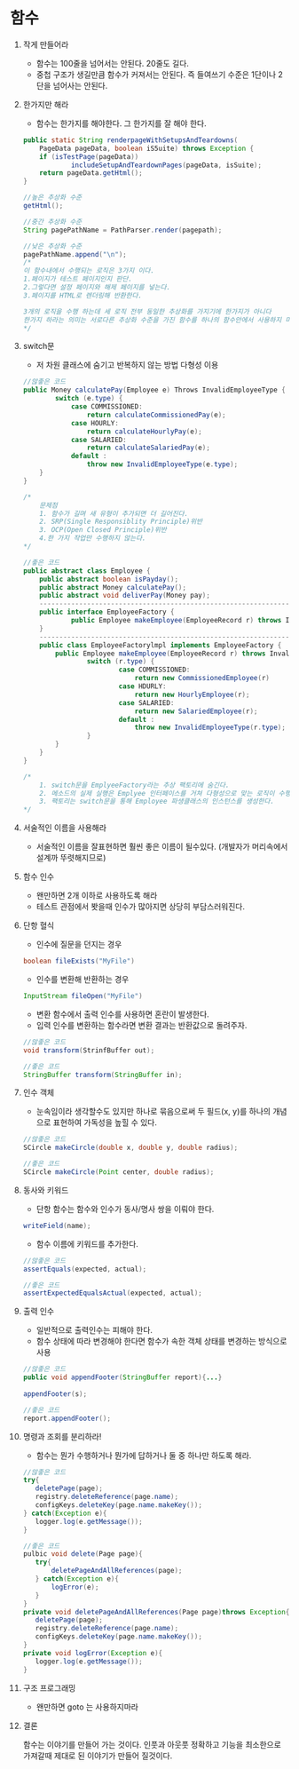 # 함수 

1. 작게 만들어라

    - 함수는 100줄을 넘어서는 안된다. 20줄도 길다.
    - 중첩 구조가 생길만큼 함수가 커져서는 안된다. 즉 들여쓰기 수준은 1단이나 2단을 넘어사는 안된다.


2. 한가지만 해라

    - 함수는 한가지를 해야한다. 그 한가지를 잘 해야 한다.
    ```java
    public static String renderpageWithSetupsAndTeardowns(
		PageData pageData, boolean iS5uite) throws Exception {
		if (isTestPage(pageData))
				includeSetupAndTeardownPages(pageData, isSuite);
		return pageData.getHtml();
    }

    //높은 추상화 수준
    getHtml();

    //중간 추상화 수준
    String pagePathName = PathParser.render(pagepath);

    //낮은 추상화 수준
    pagePathName.append("\n");
    /*
    이 함수내에서 수행되는 로직은 3가지 이다.
    1.페이지가 테스트 페이지인지 판단.
    2.그렇다면 설정 페이지와 해제 페이지를 넣는다.
    3.페이지를 HTML로 렌더링해 반환한다. 

    3개의 로직을 수행 하는데 세 로직 전부 동일한 추상화를 가지기에 한가지가 아니다
    한가지 하라는 의미는 서로다른 추상화 수준을 가진 함수를 하나의 함수안에서 사용하지 마라
    */

    ```

3. switch문

    - 저 차원 클래스에 숨기고 반복하지 않는 방법 다형성 이용
    ```java
   //않좋은 코드
    public Money calculatePay(Employee e) Throws InvalidEmployeeType {
            switch (e.type) {
                case COMMISSIONED:
                    return calculateCommissionedPay(e);
                case HOURLY:
                    return calculateHourlyPay(e);
                case SALARIED:
                    return calculateSalariedPay(e);
                default :
                    throw new InvalidEmployeeType(e.type);
        }
    }

    /*
        문제점
        1. 함수가 길며 새 유형이 추가되면 더 길어진다.
        2. SRP(Single Responsiblity Principle)위반
        3. OCP(Open Closed Principle)위반
        4.한 가지 작업만 수행하지 않는다. 
    */

    //좋은 코드
    public abstract class Employee {
        public abstract boolean isPayday();
        public abstract Money calculatePay();
        public abstract void deliverPay(Money pay);
        ---------------------------------------------------------------------------
        public interface EmployeeFactory {
                public Employee makeEmployee(EmployeeRecord r) throws InvalidEmployeeType;
        }
        ---------------------------------------------------------------------------
        public class EmployeeFactorylmpl implements EmployeeFactory {
            public Employee makeEmployee(EmployeeRecord r) throws InvalidEmployeeType {
                    switch (r.type) {
                            case COMMISSIONED:
                                return new CommissionedEmployee(r)
                            case HDURLY:
                                return new HourlyEmployee(r);
                            case SALARIED:
                                return new SalariedEmployee(r);
                            default :
                                throw new InvalidEmployeeType(r.type);
                    }
            }
        }
    }

    /*
        1. switch문을 EmplyeeFactory라는 추상 팩토리에 숨긴다. 
        2. 메소드의 실제 실행은 Emplyee 인터페이스를 거쳐 다형성으로 맞는 로직이 수행된다.
        3. 팩토리는 switch문을 통해 Employee 파생클래스의 인스턴스를 생성한다. 
    */
    ```
4. 서술적인 이름을 사용해라

    - 서술적인 이름을 잘표현하면 훨씬 좋은 이름이 될수있다. (개발자가 머리속에서 설계까 뚜렷해지므로)

5. 함수 인수

    - 왠만하면 2개 이하로 사용하도록 해라
    - 테스트 관점에서 봣을때 인수가 많아지면 상당히 부담스러워진다.

6. 단항 혈식 
    - 인수에 질문을 던지는 경우 
    ```java
    boolean fileExists("MyFile")
    ```

    - 인수를 변환해 반환하는 경우 
     ```java
    InputStream fileOpen("MyFile")
    ```

    - 변환 함수에서 출력 인수를 사용하면 혼란이 발생한다.
    - 입력 인수를 변환하는 함수라면 변환 결과는 반환값으로 돌려주자. 
     ```java
    //않좋은 코드
    void transform(StrinfBuffer out);

    //좋은 코드
    StringBuffer transform(StringBuffer in);
    ```

7. 인수 객체
    
    - 눈속임이라 생각할수도 있지만 하나로 묶음으로써 두 필드(x, y)를 하나의 개념으로 표현하여 가독성을 높힐 수 있다. 

     ```java
    //않좋은 코드
    SCircle makeCircle(double x, double y, double radius);

    //좋은 코드
    SCircle makeCircle(Point center, double radius);
    ```

8. 동사와 키워드
    - 단항 함수는 함수와 인수가 동사/명사 쌍을 이뤄야 한다. 
     ```java
    writeField(name);
    ```

    - 함수 이름에 키워드를 추가한다.
    ```java
    //않좋은 코드
    assertEquals(expected, actual);

    //좋은 코드
    assertExpectedEqualsActual(expected, actual);
    ```

9. 출력 인수
    - 일반적으로 출력인수는 피해야 한다.
    - 함수 상태에 따라 변경해야 한다면 함수가 속한 객체 상태를 변경하는 방식으로 사용

    ```java
    //않좋은 코드
    public void appendFooter(StringBuffer report){...}
  
    appendFooter(s);

    //좋은 코드
    report.appendFooter();
    ```

10. 명령과 조회를 분리하라!
    - 함수는 뭔가 수행하거나 뭔가에 답하거나 둘 중 하나만 하도록 해라.
     ```java
    //않좋은 코드
    try{
        deletePage(page);
        registry.deleteReference(page.name);
        configKeys.deleteKey(page.name.makeKey());
    } catch(Exception e){
        logger.log(e.getMessage());
    }

    //좋은 코드
    pulbic void delete(Page page){
        try{
            deletePageAndAllReferences(page);
        } catch(Exception e){
            logError(e);
        }
    }
    private void deletePageAndAllReferences(Page page)throws Exception{
        deletePage(page);
        registry.deleteReference(page.name);
        configKeys.deleteKey(page.name.makeKey());
    }
    private void logError(Exception e){
        logger.log(e.getMessage());
    } 
    
    ```
11. 구조 프로그래밍
    - 왠만하면 goto 는 사용하지마라

12. 결론

    함수는 이야기를 만들어 가는 것이다.
    인풋과 아웃풋 정확하고 기능을 최소한으로 가져갈때 제대로 된 이야기가 만들어 질것이다.
        
     
